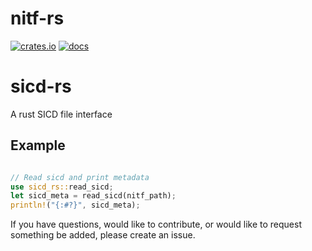 # nitf-rs

[![crates.io](https://img.shields.io/crates/v/nitf-rs)](https://crates.io/crates/sicd-rs)
[![docs](https://img.shields.io/docsrs/sicd-rs)](https://docs.rs/nitf-rs/latest/nitf_rs/)

# sicd-rs

A rust SICD file interface

## Example

```rust

// Read sicd and print metadata
use sicd_rs::read_sicd;
let sicd_meta = read_sicd(nitf_path);
println!("{:#?}", sicd_meta);
```

If you have questions, would like to contribute, or would like to request
something be added, please create an issue.